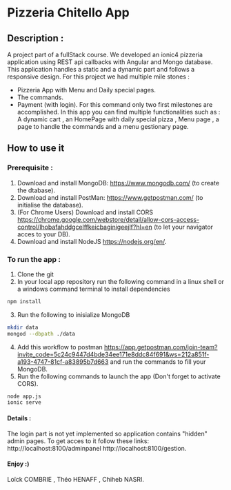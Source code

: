 # Pizzeria Chitello App
## Description :
A project part of a fullStack course. We developed an ionic4 pizzeria application using REST api callbacks with Angular and Mongo database. This application handles a static and a dynamic part and follows a responsive design. 
For this project we had multiple mile stones : 
- Pizzeria App with Menu and Daily special pages.
- The commands.
- Payment (with login).
For this command only two first milestones are accomplished.
In this app you can find multiple functionalities such as : A dynamic cart , an HomePage with daily special pizza , Menu page , a page to handle the commands and a menu gestionary page.

## How to use it
### Prerequisite :
1. Download and install MongoDB: https://www.mongodb.com/ (to create the dtabase).
2. Download and install PostMan: https://www.getpostman.com/ (to initialise the database).
3. (For Chrome Users) Download and install CORS https://chrome.google.com/webstore/detail/allow-cors-access-control/lhobafahddgcelffkeicbaginigeejlf?hl=en (to let your navigator acces to your DB).
4. Download and install NodeJS https://nodejs.org/en/.

### To run the app :
1. Clone the git
2. In your local app repository run the following command in a linux shell or a windows command terminal to install dependencies
```sh
npm install
```
3. Run the following to inisialize MongoDB
```sh
mkdir data
mongod --dbpath ./data
```
4. Add this workflow to postman https://app.getpostman.com/join-team?invite_code=5c24c9447d4bde34ee171e8ddc84f691&ws=212a851f-a193-4747-81cf-a83895b7d663 and run the commands to fill your MongoDB.
5. Run the following commands to launch the app (Don't forget to activate CORS).
```sh
node app.js
ionic serve
``` 
#### Details :
The login part is not yet implemented so application contains "hidden" admin pages. 
To get acces to it follow these links: http://localhost:8100/adminpanel  http://localhost:8100/gestion.

#### Enjoy :) 
Loïck COMBRIE , Théo HENAFF , Chiheb NASRI.
